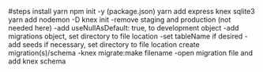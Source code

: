 #steps
install yarn
npm init -y (package.json)
yarn add express knex sqlite3
yarn add nodemon -D
knex init
  -remove staging and production (not needed here)
  -add useNullAsDefault: true, to development object
  -add migrations object, set directory to file location
    -set tableName if desired
  -add seeds if necessary, set directory to file location
create migration(s)/schema
  -knex migrate:make filename
  -open migration file and add knex schema




